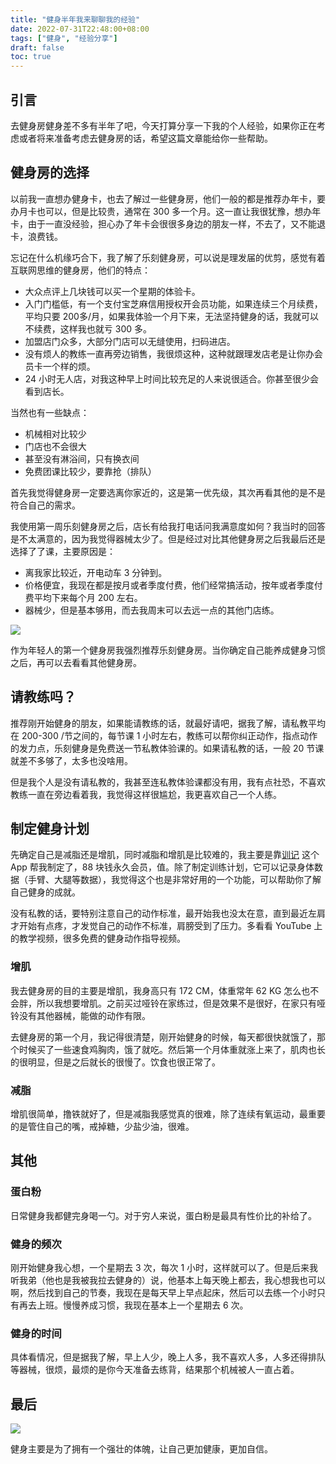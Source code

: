 ```yaml
---
title: "健身半年我来聊聊我的经验"
date: 2022-07-31T22:48:00+08:00
tags: ["健身", "经验分享"] 
draft: false
toc: true
---
```


## 引言

去健身房健身差不多有半年了吧，今天打算分享一下我的个人经验，如果你正在考虑或者将来准备考虑去健身房的话，希望这篇文章能给你一些帮助。

## 健身房的选择

以前我一直想办健身卡，也去了解过一些健身房，他们一般的都是推荐办年卡，要办月卡也可以，但是比较贵，通常在 300 多一个月。这一直让我很犹豫，想办年卡，由于一直没经验，担心办了年卡会很很多身边的朋友一样，不去了，又不能退卡，浪费钱。

<!--more-->


忘记在什么机缘巧合下，我了解了乐刻健身房，可以说是理发届的优剪，感觉有着互联网思维的健身房，他们的特点：

- 大众点评上几块钱可以买一个星期的体验卡。
- 入门门槛低，有一个支付宝芝麻信用授权开会员功能，如果连续三个月续费，平均只要 200多/月，如果我体验一个月下来，无法坚持健身的话，我就可以不续费，这样我也就亏 300 多。
- 加盟店门众多，大部分门店可以无缝使用，扫码进店。
- 没有烦人的教练一直再旁边销售，我很烦这种，这种就跟理发店老是让你办会员卡一个样的烦。
- 24 小时无人店，对我这种早上时间比较充足的人来说很适合。你甚至很少会看到店长。

当然也有一些缺点：

- 机械相对比较少
- 门店也不会很大
- 甚至没有淋浴间，只有换衣间
- 免费团课比较少，要靠抢（排队）

首先我觉得健身房一定要选离你家近的，这是第一优先级，其次再看其他的是不是符合自己的需求。

我使用第一周乐刻健身房之后，店长有给我打电话问我满意度如何？我当时的回答是不太满意的，因为我觉得器械太少了。但是经过对比其他健身房之后我最后还是选择了了课，主要原因是：

- 离我家比较近，开电动车 3 分钟到。
- 价格便宜，我现在都是按月或者季度付费，他们经常搞活动，按年或者季度付费平均下来每个月 200 左右。
- 器械少，但是基本够用，而去我周末可以去远一点的其他门店练。


![](https://blog-1251237404.cos.ap-guangzhou.myqcloud.com/20220731gYhhgG.JPG)

作为年轻人的第一个健身房我强烈推荐乐刻健身房。当你确定自己能养成健身习惯之后，再可以去看看其他健身房。

## 请教练吗？

推荐刚开始健身的朋友，如果能请教练的话，就最好请吧，据我了解，请私教平均在 200-300 /节之间的，每节课 1 小时左右，教练可以帮你纠正动作，指点动作的发力点，乐刻健身是免费送一节私教体验课的。如果请私教的话，一般 20 节课就差不多够了，太多也没啥用。

但是我个人是没有请私教的，我甚至连私教体验课都没有用，我有点社恐，不喜欢教练一直在旁边看着我，我觉得这样很尴尬，我更喜欢自己一个人练。

## 制定健身计划

先确定自己是减脂还是增肌，同时减脂和增肌是比较难的，我主要是靠[训记](https://apps.apple.com/cn/app/%E8%AE%AD%E8%AE%B0-fit%E8%AE%A1%E5%88%92%E4%B8%8E%E9%AB%98%E6%95%88%E5%81%A5%E8%BA%AB%E7%AC%94%E8%AE%B0/id1464915553) 这个 App 帮我制定了，88 块钱永久会员，值。除了制定训练计划，它可以记录身体数据（手臂、大腿等数据），我觉得这个也是非常好用的一个功能，可以帮助你了解自己健身的成就。

没有私教的话，要特别注意自己的动作标准，最开始我也没太在意，直到最近左肩才开始有点疼，才发觉自己的动作不标准，肩膀受到了压力。多看看 YouTube 上的教学视频，很多免费的健身动作指导视频。

### 增肌

我去健身房的目的主要是增肌，我身高只有 172 CM，体重常年 62 KG 怎么也不会胖，所以我想要增肌。之前买过哑铃在家练过，但是效果不是很好，在家只有哑铃没有其他器械，能做的动作有限。

去健身房的第一个月，我记得很清楚，刚开始健身的时候，每天都很快就饿了，那个时候买了一些速食鸡胸肉，饿了就吃。然后第一个月体重就涨上来了，肌肉也长的很明显，但是之后就长的很慢了。饮食也很正常了。

### 减脂

增肌很简单，撸铁就好了，但是减脂我感觉真的很难，除了连续有氧运动，最重要的是管住自己的嘴，戒掉糖，少盐少油，很难。

## 其他


### 蛋白粉

日常健身我都健完身喝一勺。对于穷人来说，蛋白粉是最具有性价比的补给了。

### 健身的频次

刚开始健身我心想，一个星期去 3 次，每次 1 小时，这样就可以了。但是后来我听我弟（他也是我被我拉去健身的）说，他基本上每天晚上都去，我心想我也可以啊，然后找到自己的节奏，我现在是每天早上早点起床，然后可以去练一个小时只有再去上班。慢慢养成习惯，我现在基本上一个星期去 6 次。

### 健身的时间

具体看情况，但是据我了解，早上人少，晚上人多，我不喜欢人多，人多还得排队等器械，很烦，最烦的是你今天准备去练背，结果那个机械被人一直占着。

## 最后

![](https://blog-1251237404.cos.ap-guangzhou.myqcloud.com/20220731tR5Jyz.jpg)

健身主要是为了拥有一个强壮的体魄，让自己更加健康，更加自信。
